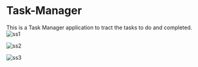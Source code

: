﻿# Task-Manager
 This is a Task Manager application to tract the tasks to do and completed.
![ss1](https://github.com/ReejoJoseph1244/Task-Manager/assets/92742868/e5febca1-ee44-4d45-8a5d-14c0fab67bc9)

![ss2](https://github.com/ReejoJoseph1244/Task-Manager/assets/92742868/32dd85bc-6549-4e5b-b67d-bd62d3b51cb0)

![ss3](https://github.com/ReejoJoseph1244/Task-Manager/assets/92742868/16166373-4e77-4c97-8df8-f643de6e52b0)
